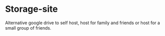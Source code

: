 # Storage-site
Alternative google drive to self host, host for family and friends or host for a small group of friends.
